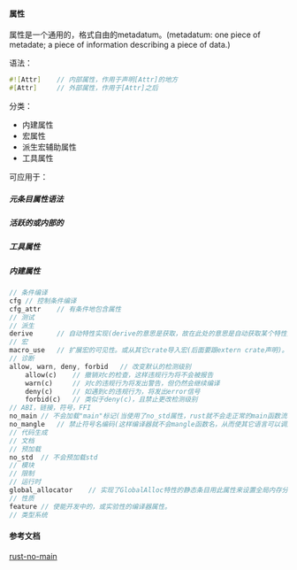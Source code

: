 #### 属性

属性是一个通用的，格式自由的metadatum。(metadatum: one piece of metadate; a piece of information describing a piece of data.)

语法：

```rust
#![Attr]	// 内部属性，作用于声明[Attr]的地方
#[Attr]		// 外部属性，作用于[Attr]之后
```

分类：

- 内建属性
- 宏属性
- 派生宏辅助属性
- 工具属性

可应用于：

##### 元条目属性语法

##### 活跃的或内部的

##### 工具属性

##### 内建属性

```rust
// 条件编译
cfg	// 控制条件编译
cfg_attr	// 有条件地包含属性
// 测试
// 派生
derive		// 自动特性实现(derive的意思是获取，故在此处的意思是自动获取某个特性)
// 宏
macro_use	// 扩展宏的可见性。或从其它crate导入宏(后面要跟extern crate声明)。
// 诊断
allow, warn, deny, forbid	// 改变默认的检测级别
    allow(c)	// 撤销对c的检查，这样违规行为将不会被报告
	warn(c)		// 对c的违规行为将发出警告，但仍然会继续编译
    deny(c)		// 如遇到c的违规行为，将发出error信号
    forbid(c)	// 类似于deny(c)，且禁止更改检测级别
// ABI，链接，符号，FFI
no_main	// 不会加载"main"标记(当使用了no_std属性，rust就不会走正常的main函数流程，这时就需要使用no_main属性,详见参考文档的"rust-no-main")
no_mangle	// 禁止符号名编码(这样编译器就不会mangle函数名，从而使其它语言可以调用Rust函数的接口)
// 代码生成
// 文档
// 预加载
no_std	// 不会预加载std
// 模块
// 限制
// 运行时
global_allocator	// 实现了GlobalAlloc特性的静态条目用此属性来设置全局内存分配器.
// 性质
feature	// 使能开发中的，或实验性的编译器属性。
// 类型系统
```

#### 参考文档

[rust-no-main](https://12101111.github.io/rust-no-main/)
